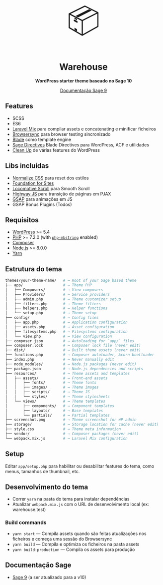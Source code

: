 <p align="center">
  <span style="font-size:96px;">📦</span>
</p>
 <h1 align="center">Warehouse</h1>

<p align="center">
  <strong>WordPress starter theme baseado no Sage 10</strong>
</p>

<p align="center">
  <a href="https://roots.io/docs/sage/9.x/installation/">Documentação Sage 9</a></a>
</p>

## Features

- SCSS
- ES6
- [Laravel Mix](https://github.com/JeffreyWay/laravel-mix) para compilar assets e concatenating e minificar ficheiros
- [Browsersync](http://www.browsersync.io/) para browser testing sincronizado
- [Blade](https://laravel.com/docs/5.8/blade) como template engine
- [Sage Directives](https://github.com/Log1x/sage-directives) Blade Directives para WordPress, ACF e utilidades
- [Clean Up](https://github.com/roots/soil/blob/master/modules/clean-up.php) de várias features do WordPress

## Libs incluídas

- [Normalize CSS](https://necolas.github.io/normalize.css/) para reset dos estilos
- [Foundation for Sites](https://get.foundation/sites/docs/)
- [Locomotive Scroll](https://github.com/locomotivemtl/locomotive-scroll) para Smooth Scroll
- [Highway JS](https://highway.js.org/) para transição de páginas em PJAX
- [GSAP](https://greensock.com/gsap/) para animações em JS
- GSAP Bonus Plugins (Todos)

## Requisitos

- [WordPress](https://wordpress.org/) >= 5.4
- [PHP](https://secure.php.net/manual/en/install.php) >= 7.2.0 (with [`php-mbstring`](https://secure.php.net/manual/en/book.mbstring.php) enabled)
- [Composer](https://getcomposer.org/download/)
- [Node.js](http://nodejs.org/) >= 8.0.0
- [Yarn](https://yarnpkg.com/en/docs/install)

## Estrutura do tema

```sh
themes/your-theme-name/   # → Root of your Sage based theme
├── app/                  # → Theme PHP
│   ├── Composers/        # → View composers
│   ├── Providers/        # → Service providers
│   ├── admin.php         # → Theme customizer setup
│   ├── filters.php       # → Theme filters
│   ├── helpers.php       # → Helper functions
│   └── setup.php         # → Theme setup
├── config/               # → Config files
│   ├── app.php           # → Application configuration
│   ├── assets.php        # → Asset configuration
│   ├── filesystems.php   # → Filesystems configuration
│   └── view.php          # → View configuration
├── composer.json         # → Autoloading for `app/` files
├── composer.lock         # → Composer lock file (never edit)
├── dist/                 # → Built theme assets (never edit)
├── functions.php         # → Composer autoloader, Acorn bootloader
├── index.php             # → Never manually edit
├── node_modules/         # → Node.js packages (never edit)
├── package.json          # → Node.js dependencies and scripts
├── resources/            # → Theme assets and templates
│   ├── assets/           # → Front-end assets
│   │   ├── fonts/        # → Theme fonts
│   │   ├── images/       # → Theme images
│   │   ├── scripts/      # → Theme JS
│   │   └── styles/       # → Theme stylesheets
│   └── views/            # → Theme templates
│       ├── components/   # → Component templates
│       ├── layouts/      # → Base templates
│       └── partials/     # → Partial templates
├── screenshot.png        # → Theme screenshot for WP admin
├── storage/              # → Storage location for cache (never edit)
├── style.css             # → Theme meta information
├── vendor/               # → Composer packages (never edit)
└── webpack.mix.js        # → Laravel Mix configuration
```

## Setup

Editar `app/setup.php` para habilitar ou desabilitar features do tema, como menus, tamanhos de thumbnail, etc.

## Desenvolvimento do tema

- Correr `yarn` na pasta do tema para instalar dependências
- Atualizar `webpack.mix.js` com o URL de desenvolvimento local (ex: warehouse.test)

### Build commands

- `yarn start` — Compila assets quando são feitas atualizações nos ficheiros e começa uma sessão do Browsersync
- `yarn build` — Compila e optimiza os ficheiros na pasta assets
- `yarn build:production` — Compila os assets para produção

## Documentação Sage

- [Sage 9](https://roots.io/sage/docs/) (a ser atualizado para a v10)
